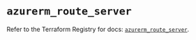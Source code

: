 # `azurerm_route_server`

Refer to the Terraform Registry for docs: [`azurerm_route_server`](https://registry.terraform.io/providers/hashicorp/azurerm/4.2.0/docs/resources/route_server).
